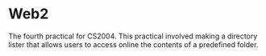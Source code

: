 # Web2
The fourth practical for CS2004. This practical involved making a directory lister that allows users to access online the contents of a predefined folder.
